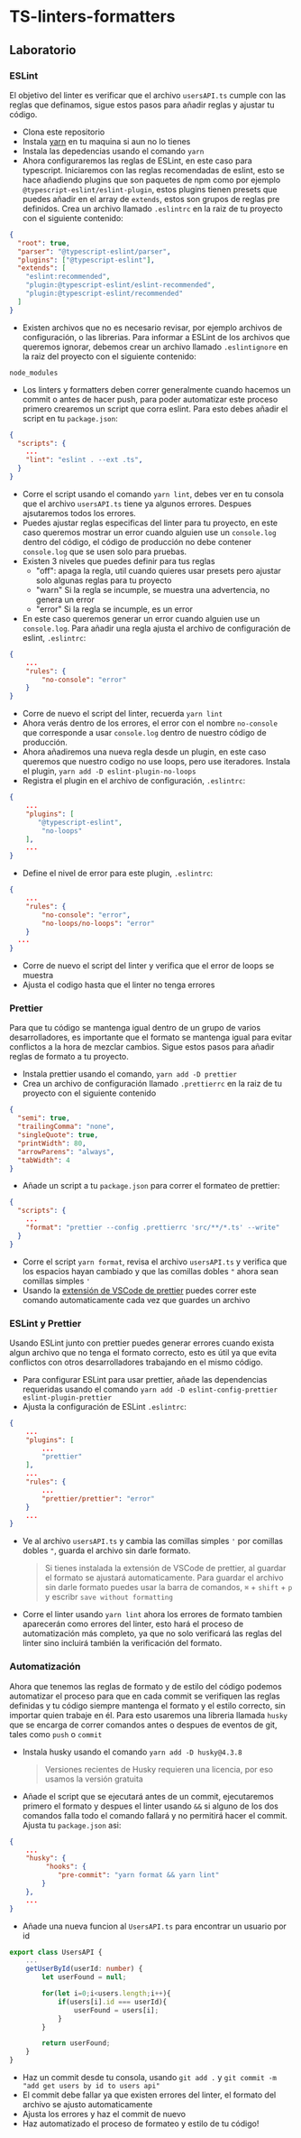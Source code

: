 # TS-linters-formatters

## Laboratorio

### ESLint

El objetivo del linter es verificar que el archivo `usersAPI.ts` cumple con las reglas que definamos, sigue estos pasos para añadir reglas y ajustar tu código.

- Clona este repositorio
- Instala [yarn](https://classic.yarnpkg.com/lang/en/docs/install/) en tu maquina si aun no lo tienes
- Instala las depedencias usando el comando `yarn`
- Ahora configuraremos las reglas de ESLint, en este caso para typescript. Iniciaremos con las reglas recomendadas de eslint, esto se hace añadiendo plugins que son paquetes de npm como por ejemplo `@typescript-eslint/eslint-plugin`, estos plugins tienen presets que puedes añadir en el array de `extends`, estos son grupos de reglas pre definidos. Crea un archivo llamado `.eslintrc` en la raiz de tu proyecto con el siguiente contenido:

```json
{
  "root": true,
  "parser": "@typescript-eslint/parser",
  "plugins": ["@typescript-eslint"],
  "extends": [
    "eslint:recommended",
    "plugin:@typescript-eslint/eslint-recommended",
    "plugin:@typescript-eslint/recommended"
  ]
}
```

- Existen archivos que no es necesario revisar, por ejemplo archivos de configuración, o las librerias. Para informar a ESLint de los archivos que queremos ignorar, debemos crear un archivo llamado `.eslintignore` en la raiz del proyecto con el siguiente contenido:

```
node_modules
```

- Los linters y formatters deben correr generalmente cuando hacemos un commit o antes de hacer push, para poder automatizar este proceso primero crearemos un script que corra eslint. Para esto debes añadir el script en tu `package.json`:

```json
{
  "scripts": {
    ...
    "lint": "eslint . --ext .ts",
  }
}
```

- Corre el script usando el comando `yarn lint`, debes ver en tu consola que el archivo `usersAPI.ts` tiene ya algunos errores. Despues ajsutaremos todos los errores.
- Puedes ajustar reglas especificas del linter para tu proyecto, en este caso queremos mostrar un error cuando alguien use un `console.log` dentro del código, el código de producción no debe contener `console.log` que se usen solo para pruebas.
- Existen 3 niveles que puedes definir para tus reglas
  - "off": apaga la regla, util cuando quieres usar presets pero ajustar solo algunas reglas para tu proyecto
  - "warn" Si la regla se incumple, se muestra una advertencia, no genera un error
  - "error" Si la regla se incumple, es un error
- En este caso queremos generar un error cuando alguien use un `console.log`. Para añadir una regla ajusta el archivo de configuración de eslint, `.eslintrc`:

```json
{
    ...
    "rules": {
        "no-console": "error"
    }
}
```

- Corre de nuevo el script del linter, recuerda `yarn lint`
- Ahora verás dentro de los errores, el error con el nombre `no-console` que corresponde a usar `console.log` dentro de nuestro código de producción.
- Ahora añadiremos una nueva regla desde un plugin, en este caso queremos que nuestro codigo no use loops, pero use iteradores. Instala el plugin, `yarn add -D eslint-plugin-no-loops`
- Registra el plugin en el archivo de configuración, `.eslintrc`:

```json
{
    ...
    "plugins": [
       "@typescript-eslint",
        "no-loops"
    ],
    ...
}
```

- Define el nivel de error para este plugin, `.eslintrc`:

```json
{
    ...
    "rules": {
        "no-console": "error",
        "no-loops/no-loops": "error"
    }
  ...
}
```

- Corre de nuevo el script del linter y verifica que el error de loops se muestra
- Ajusta el codigo hasta que el linter no tenga errores

### Prettier

Para que tu código se mantenga igual dentro de un grupo de varios desarrolladores, es importante que el formato se mantenga igual para evitar conflictos a la hora de mezclar cambios. Sigue estos pasos para añadir reglas de formato a tu proyecto.

- Instala prettier usando el comando, `yarn add -D prettier`
- Crea un archivo de configuración llamado `.prettierrc` en la raiz de tu proyecto con el siguiente contenido

```json
{
  "semi": true,
  "trailingComma": "none",
  "singleQuote": true,
  "printWidth": 80,
  "arrowParens": "always",
  "tabWidth": 4
}
```

- Añade un script a tu `package.json` para correr el formateo de prettier:

```json
{
  "scripts": {
    ...
    "format": "prettier --config .prettierrc 'src/**/*.ts' --write"
  }
}
```

- Corre el script `yarn format`, revisa el archivo `usersAPI.ts` y verifica que los espacios hayan cambiado y que las comillas dobles `"` ahora sean comillas simples `'`
- Usando la [extensión de VSCode de prettier](https://marketplace.visualstudio.com/items?itemName=esbenp.prettier-vscode) puedes correr este comando automaticamente cada vez que guardes un archivo

### ESLint y Prettier

Usando ESLint junto con prettier puedes generar errores cuando exista algun archivo que no tenga el formato correcto, esto es útil ya que evita conflictos con otros desarrolladores trabajando en el mismo código.

- Para configurar ESLint para usar prettier, añade las dependencias requeridas usando el comando `yarn add -D eslint-config-prettier eslint-plugin-prettier`
- Ajusta la configuración de ESLint `.eslintrc`:

```json
{
    ...
    "plugins": [
        ...
        "prettier"
    ],
    ...
    "rules": {
        ...
        "prettier/prettier": "error"
    }
    ...
}
```

- Ve al archivo `usersAPI.ts` y cambia las comillas simples `'` por comillas dobles `"`, guarda el archivo sin darle formato.
  > Si tienes instalada la extensión de VSCode de prettier, al guardar el formato se ajustará automaticamente. Para guardar el archivo sin darle formato puedes usar la barra de comandos, `⌘` + `shift` + `p` y escribr `save without formatting`
- Corre el linter usando `yarn lint` ahora los errores de formato tambien aparecerán como errores del linter, esto hará el proceso de automatización más completo, ya que no solo verificará las reglas del linter sino incluirá también la verificación del formato.

### Automatización

Ahora que tenemos las reglas de formato y de estilo del código podemos automatizar el proceso para que en cada commit se verifiquen las reglas definidas y tu código siempre mantenga el formato y el estilo correcto, sin importar quien trabaje en él. Para esto usaremos una libreria llamada `husky` que se encarga de correr comandos antes o despues de eventos de git, tales como `push` o `commit`

- Instala husky usando el comando `yarn add -D husky@4.3.8`
  > Versiones recientes de Husky requieren una licencia, por eso usamos la versión gratuita
- Añade el script que se ejecutará antes de un commit, ejecutaremos primero el formato y despues el linter usando `&&` si alguno de los dos comandos falla todo el comando fallará y no permitirá hacer el commit. Ajusta tu `package.json` asi:

```json
{
    ...
    "husky": {
         "hooks": {
            "pre-commit": "yarn format && yarn lint"
        }
    },
    ...
}
```

- Añade una nueva funcion al `UsersAPI.ts` para encontrar un usuario por id

```typescript
export class UsersAPI {
    ...
    getUserById(userId: number) {
        let userFound = null;

        for(let i=0;i<users.length;i++){
            if(users[i].id === userId){
                userFound = users[i];
            }
        }

        return userFound;
    }
}
```

- Haz un commit desde tu consola, usando `git add .` y `git commit -m "add get users by id to users api"`
- El commit debe fallar ya que existen errores del linter, el formato del archivo se ajusto automaticamente
- Ajusta los errores y haz el commit de nuevo
- Haz automatizado el proceso de formateo y estilo de tu código!
